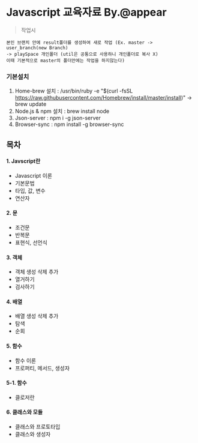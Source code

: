 # Javascript 교육자료 By.@appear
> 작업시  
```text
본인 브랜치 안에 result폴더를 생성하여 새로 작업 (Ex. master -> user_branch(new Branch) 
-> playSpace 개인폴더 (util은 공통으로 사용하니 개인폴더로 복사 X)
이때 기본적으로 master의 폴더안에는 작업을 하지않는다)
```
### 기본설치
1. Home-brew 설치 : /usr/bin/ruby -e "$(curl -fsSL https://raw.githubusercontent.com/Homebrew/install/master/install)" -> brew update
2. Node.js & npm 설치 : brew install node
3. Json-server : npm i -g json-server
4. Browser-sync : npm install -g browser-sync

## 목차 
#### 1. Javscript란
- Javascript 이론 
- 기본문법
- 타입, 값, 변수 
- 연산자
#### 2. 문
- 조건문
- 반복문 
- 표현식, 선언식
#### 3. 객체
- 객체 생성 삭제 추가 
- 열거하기
- 검사하기 
#### 4. 배열
- 배열 생성 삭제 추가 
- 탐색 
- 순회
#### 5. 함수 
- 함수 이론 
- 프로퍼티, 메서드, 생성자
#### 5-1. 함수
- 클로저란 
#### 6. 클래스와 모듈
- 클래스와 프로토타입 
- 클래스와 생성자



